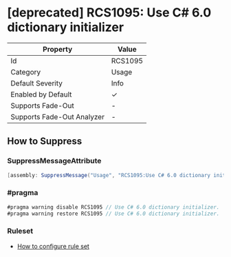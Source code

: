 # \[deprecated\] RCS1095: Use C\# 6\.0 dictionary initializer

| Property                    | Value    |
| --------------------------- | -------- |
| Id                          | RCS1095  |
| Category                    | Usage    |
| Default Severity            | Info     |
| Enabled by Default          | &#x2713; |
| Supports Fade\-Out          | \-       |
| Supports Fade\-Out Analyzer | \-       |

## How to Suppress

### SuppressMessageAttribute

```csharp
[assembly: SuppressMessage("Usage", "RCS1095:Use C# 6.0 dictionary initializer.", Justification = "<Pending>")]
```

### \#pragma

```csharp
#pragma warning disable RCS1095 // Use C# 6.0 dictionary initializer.
#pragma warning restore RCS1095 // Use C# 6.0 dictionary initializer.
```

### Ruleset

* [How to configure rule set](../HowToConfigureAnalyzers.md)

